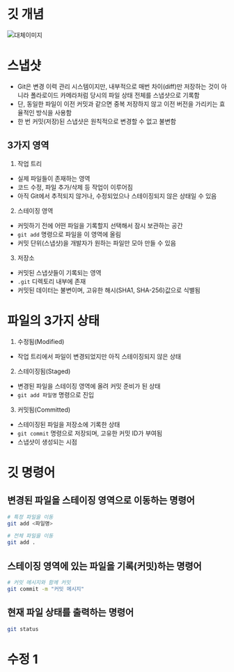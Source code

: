 # 깃 개념

![대체이미지](https://encrypted-tbn0.gstatic.com/images?q=tbn:ANd9GcT2aRJR6dWUGsjhkUzKkGp-3787npBEJcJblg&s)

# 스냅샷

- Git은 변경 이력 관리 시스템이지만, 내부적으로 매번 차이(diff)만 저장하는 것이 아니라 폴라로이드 카메라처럼 당시의 파일 상태 전체를 스냅샷으로 기록함
- 단, 동일한 파일이 이전 커밋과 같으면 중복 저장하지 않고 이전 버전을 가리키는 효율적인 방식을 사용함
- 한 번 커밋(저장)된 스냅샷은 원칙적으로 변경할 수 없고 불변함

## 3가지 영역

1. 작업 트리

- 실제 파일들이 존재하는 영역
- 코드 수정, 파일 추가/삭제 등 작업이 이루어짐
- 아직 Git에서 추적되지 않거나, 수정되었으나 스테이징되지 않은 상태일 수 있음

2. 스테이징 영역

- 커밋하기 전에 어떤 파일을 기록할지 선택해서 잠시 보관하는 공간
- `git add` 명령으로 파일을 이 영역에 올림
- 커밋 단위(스냅샷)을 개발자가 원하는 파일만 모아 만들 수 있음

3. 저장소

- 커밋된 스냅샷들이 기록되는 영역
- `.git` 디렉토리 내부에 존재
- 커밋된 데이터는 불변이며, 고유한 해시(SHA1, SHA-256)값으로 식별됨

# 파일의 3가지 상태

1. 수정됨(Modified)

- 작업 트리에서 파일이 변경되었지만 아직 스테이징되지 않은 상태

2. 스테이징됨(Staged)

- 변경된 파일을 스테이징 영역에 올려 커밋 준비가 된 상태
- `git add 파일명` 명령으로 진입

3. 커밋됨(Committed)

- 스테이징된 파일을 저장소에 기록한 상태
- `git commit` 명령으로 저장되며, 고유한 커밋 ID가 부여됨
- 스냅샷이 생성되는 시점

# 깃 명령어

## 변경된 파일을 스테이징 영역으로 이동하는 명령어

```bash
# 특정 파일을 이동
git add <파일명>

# 전체 파일을 이동
git add .
```

## 스테이징 영역에 있는 파일을 기록(커밋)하는 명령어

```bash
# 커밋 메시지와 함께 커밋
git commit -m "커밋 메시지"
```

## 현재 파일 상태를 출력하는 명령어

```bash
git status
```

# 수정 1
